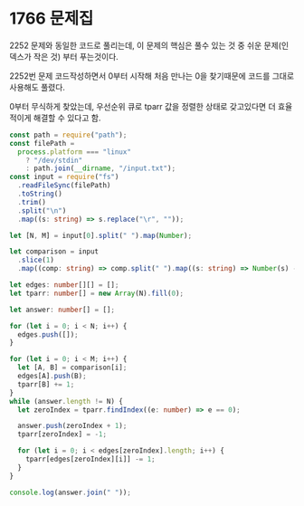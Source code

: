 # 1766 문제집

2252 문제와 동일한 코드로 풀리는데, 이 문제의 핵심은 풀수 있는 것 중 쉬운 문제(인덱스가 작은 것) 부터 푸는것이다.

2252번 문제 코드작성하면서 0부터 시작해 처음 만나는 0을 찾기때문에 코드를 그대로 사용해도 풀렸다.

0부터 무식하게 찾았는데, 우선순위 큐로 tparr 값을 정렬한 상태로 갖고있다면 더 효율적이게 해결할 수 있다고 함.

```typescript
const path = require("path");
const filePath =
  process.platform === "linux"
    ? "/dev/stdin"
    : path.join(__dirname, "/input.txt");
const input = require("fs")
  .readFileSync(filePath)
  .toString()
  .trim()
  .split("\n")
  .map((s: string) => s.replace("\r", ""));

let [N, M] = input[0].split(" ").map(Number);

let comparison = input
  .slice(1)
  .map((comp: string) => comp.split(" ").map((s: string) => Number(s) - 1));

let edges: number[][] = [];
let tparr: number[] = new Array(N).fill(0);

let answer: number[] = [];

for (let i = 0; i < N; i++) {
  edges.push([]);
}

for (let i = 0; i < M; i++) {
  let [A, B] = comparison[i];
  edges[A].push(B);
  tparr[B] += 1;
}
while (answer.length != N) {
  let zeroIndex = tparr.findIndex((e: number) => e == 0);

  answer.push(zeroIndex + 1);
  tparr[zeroIndex] = -1;

  for (let i = 0; i < edges[zeroIndex].length; i++) {
    tparr[edges[zeroIndex][i]] -= 1;
  }
}

console.log(answer.join(" "));
```

